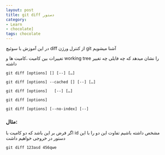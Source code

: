 ```yaml
---
layout: post
title: git diff دستور
category: 
- Learn
- chocolate]
tags: chocolate
---
```


در این آموزش با سوئیچ diff از کنترل ورژن git آشنا میشویم


تغییرات بین کامیت ،کامیت ها و working tree را نشان میدهد
که چه فایلی چه تغییر داشته 


```
git diff [options] [] [--] […​]

git diff [options] --cached [] [--] […​]

git diff [options]   [--] […​]

git diff [options]
  
git diff [options] [--no-index] [--]
```


### مثال:

اگر فرض بر این باشد که دو کامیت با id مشخص داشته باشیم تفاوت این دو را با این دستور در خروجی خواهیم داشت

`git diff 123asd 456qwe`